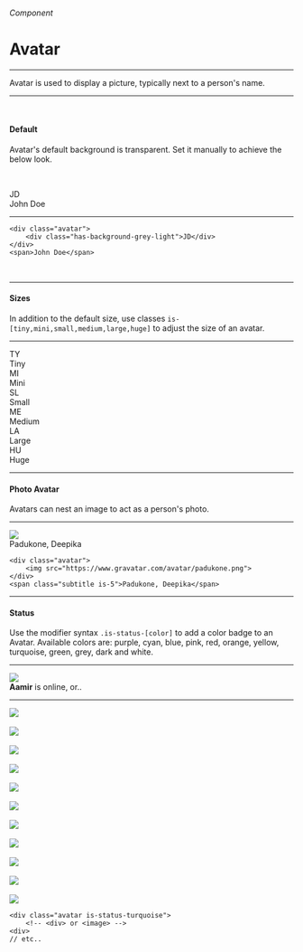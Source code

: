 <h6 class="is-uppercase has-text-grey has-text-weight-medium is-size-6 is-size-7-mobile">Component</h6>
<h1 class="title is-family-secondary is-size-2-mobile">Avatar</h1>
<hr class="is-visible is-size-3">
<p class="is-size-4 has-text-dark">
    <span class="has-text-weight-semibold">Avatar</span> is used to display a picture, typically next to a person's name.
</p>
<hr class="is-visible is-size-3"><br>

<h4 class="title is-family-primary"><strong>Default</strong></h4>

Avatar's default background is transparent. Set it manually to achieve the below look.

<br><div class="box is-raised is-medium is-marginless is-radiusless-b">
    <div class="avatar"><div class="has-background-care-gradient-light">JD</div></div><span class="subtitle is-5">John Doe</span>
</div>
<hr class="is-marginless is-visible">

    <div class="avatar">
        <div class="has-background-grey-light">JD</div>
    </div>
    <span>John Doe</span>
<br>

<hr class="is-size-1 is-visible">

<h4 class="title is-family-primary"><strong>Sizes</strong></h4>

In addition to the default size, use classes `is-[tiny,mini,small,medium,large,huge]` to adjust the size of an avatar.
<hr class="is-small">
<div class="box is-raised py-6">
    <div class="level">
        <div class="level-item has-text-left"><div class="avatar is-tiny"><div class="has-background-green-light">TY</div></div><span class="is-size-7">Tiny</span></div>
        <div class="level-item has-text-left"><div class="avatar is-mini"><div class="has-background-red-lighter">MI</div></div><span class="is-size-7">Mini</span></div>
        <div class="level-item has-text-left"><div class="avatar is-small"><div class="has-background-turquoise-lighter">SL</div></div><span class="is-size-7">Small</span></div>
        <div class="level-item"><div class="avatar is-medium"><div class="has-background-primary-lighter">ME</div></div><span class="is-size-6">Medium</span></div>
        <div class="level-item"><div class="avatar is-large"><div class="has-background-care-lighter">LA</div></div><span class="is-size-5">Large</span></div>
        <div class="level-item"><div class="avatar is-huge"><div class="has-background-claim-lighter">HU</div></div><span class="is-size-3">Huge</span></div>
    </div>
</div>

<hr class="is-visible is-size-1">

<h4 class="title is-family-primary"><strong>Photo Avatar</strong></h4>

Avatars can nest an image to act as a person's photo.

<hr class="is-small">

<div class="box is-raised is-medium is-marginless is-radiusless-b">
    <div class="avatar"><img src="https://www.gravatar.com/avatar/68a50e21ee0b66aafee1831d3c6f130c?size=200&d=blank"></div><span class="subtitle">Padukone, Deepika</span>
</div>

    <div class="avatar">
        <img src="https://www.gravatar.com/avatar/padukone.png">
    </div>
    <span class="subtitle is-5">Padukone, Deepika</span>
<hr class="is-size-1 is-visible">

<h4 class="title is-family-primary"><strong>Status</strong></h4>

Use the modifier syntax `.is-status-[color]` to add a color badge to an Avatar. Available colors are: <span class="has-text-purple">purple</span>, <span class="has-text-cyan">cyan</span>, <span class="has-text-blue">blue</span>, <span class="has-text-pink">pink</span>, <span class="has-text-red">red</span>, <span class="has-text-orange">orange</span>, <span class="has-text-yellow">yellow</span>, <span class="has-text-turquoise">turquoise</span>, <span class="has-text-green">green</span>, <span class="has-text-grey">grey</span>, <span class="has-text-dark">dark</span> and white.

<hr class="is-small">

<div class="box is-raised is-large is-marginless is-radiusless-b">
    <div class="avatar is-status-turquoise is-huge"><img src="https://www.gravatar.com/avatar/7c8b112654185af6614a3df144135b0d?s=200&d=blank&r=g"></div>
    <span class="subtitle is-4 has-text-turquoise-dark"><strong>Aamir</strong> is online, or..</span>
    <hr>
    <div class="avatar is-medium is-status-green"><img src="https://www.gravatar.com/avatar/7c8b112654185af6614a3df144135b0d?s=200&d=blank&r=g"></div>
    &nbsp;
    <div class="avatar is-medium is-status-yellow"><img src="https://www.gravatar.com/avatar/7c8b112654185af6614a3df144135b0d?s=200&d=blank&r=g"></div>
    &nbsp;
    <div class="avatar is-medium is-status-orange"><img src="https://www.gravatar.com/avatar/7c8b112654185af6614a3df144135b0d?s=200&d=blank&r=g"></div>
    &nbsp;
    <div class="avatar is-medium is-status-red"><img src="https://www.gravatar.com/avatar/7c8b112654185af6614a3df144135b0d?s=200&d=blank&r=g"></div>
    &nbsp;
    <div class="avatar is-medium is-status-pink"><img src="https://www.gravatar.com/avatar/7c8b112654185af6614a3df144135b0d?s=200&d=blank&r=g"></div>
    &nbsp;
    <div class="avatar is-medium is-status-purple"><img src="https://www.gravatar.com/avatar/7c8b112654185af6614a3df144135b0d?s=200&d=blank&r=g"></div>
    &nbsp;
    <div class="avatar is-medium is-status-primary"><img src="https://www.gravatar.com/avatar/7c8b112654185af6614a3df144135b0d?s=200&d=blank&r=g"></div>
    &nbsp;
    <div class="avatar is-medium is-status-blue"><img src="https://www.gravatar.com/avatar/7c8b112654185af6614a3df144135b0d?s=200&d=blank&r=g"></div>
    &nbsp;
    <div class="avatar is-medium is-status-cyan"><img src="https://www.gravatar.com/avatar/7c8b112654185af6614a3df144135b0d?s=200&d=blank&r=g"></div>
    &nbsp;
    <div class="avatar is-medium is-status-dark"><img src="https://www.gravatar.com/avatar/7c8b112654185af6614a3df144135b0d?s=200&d=blank&r=g"></div>
    &nbsp;
    <div class="avatar is-medium is-status-grey"><img src="https://www.gravatar.com/avatar/7c8b112654185af6614a3df144135b0d?s=200&d=blank&r=g"></div>
</div>

    <div class="avatar is-status-turquoise">
        <!-- <div> or <image> -->
    <div>
    // etc..
